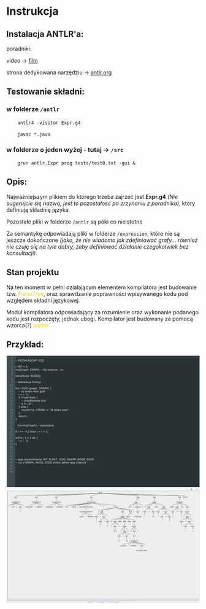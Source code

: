 # Instrukcja 

## Instalacja ANTLR'a:
poradniki:

video -> [film](https://www.youtube.com/watch?v=-FdD_xzNFL4)

strona dedykowana narzędziu -> [antlr.org](https://www.antlr.org/)

## Testowanie składni:

### w folderze `/antlr`

```
	antlr4 -visitor Expr.g4
```

```
	javac *.java
```

### w folderze o jeden wyżej - tutaj -> `/src`

```
	grun antlr.Expr prog tests/test0.txt -gui &
```

## Opis:

Najważniejszym plikiem do którego trzeba zajrzeć jest **Expr.g4** _(Nie sugerujcie się nazwą, jest to pozostałość po zrzynaniu z poradnika)_, który definiuję składnię języka.

Pozostałe pliki w folderze ```/antlr``` są póki co nieistotne

Za semantykę odpowiadają pliki w folderze ```/expression```, które nie są jeszcze dokończone _(jako, że nie wiadomo jak zdefiniować grafy... również nie czuję się na tyle dobry, żeby definiować działanie czegokolwiek bez konsultacji)_.

## Stan projektu

Na ten moment w pełni działającym elementem kompilatora jest budowanie tzw. <span style="color: #EFD020">ParseTree</span>, oraz sprawdzanie poprawności wpisywanego kodu pod względem składni językowej. 

Moduł kompilatora odpowiadający za rozumienie oraz wykonanie podanego kodu jest rozpoczęty, jednak ubogi. Kompilator jest budowany za pomocą wzorca(?) <span style="color: #EFD020">visitor</span>


## Przykład:

![Picture not found!](readmeres/kod.PNG)
![Picture not found!](readmeres/drzewo.PNG)
